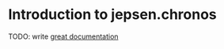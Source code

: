 # Introduction to jepsen.chronos

TODO: write [great documentation](http://jacobian.org/writing/what-to-write/)
